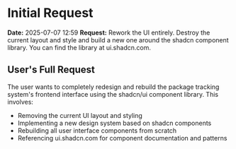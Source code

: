 # Initial Request

**Date:** 2025-07-07 12:59
**Request:** Rework the UI entirely. Destroy the current layout and style and build a new one around the shadcn component library. You can find the library at ui.shadcn.com.

## User's Full Request
The user wants to completely redesign and rebuild the package tracking system's frontend interface using the shadcn/ui component library. This involves:
- Removing the current UI layout and styling
- Implementing a new design system based on shadcn components
- Rebuilding all user interface components from scratch
- Referencing ui.shadcn.com for component documentation and patterns